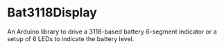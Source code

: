 # Bat3118Display
An Arduino library to drive a 3118-based battery 6-segment indicator or a setup of 6 LEDs to indicate the battery level.
